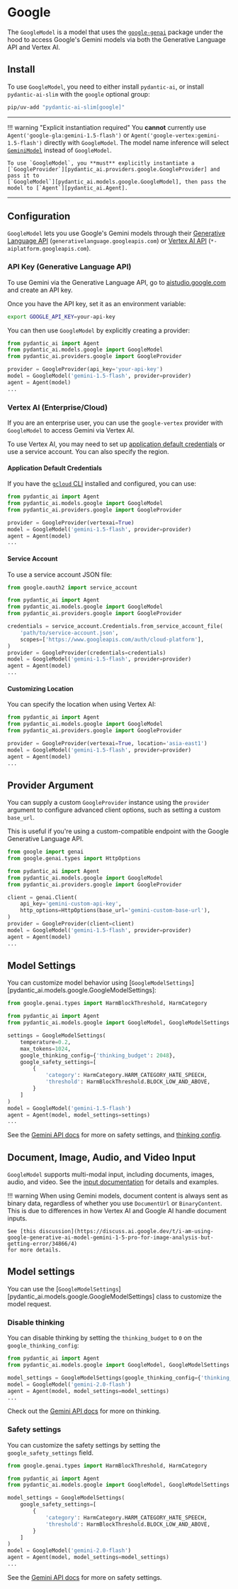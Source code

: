# Google

The `GoogleModel` is a model that uses the [`google-genai`](https://pypi.org/project/google-genai/) package under the hood to
access Google's Gemini models via both the Generative Language API and Vertex AI.

## Install

To use `GoogleModel`, you need to either install `pydantic-ai`, or install `pydantic-ai-slim` with the `google` optional group:

```bash
pip/uv-add "pydantic-ai-slim[google]"
```

---

!!! warning "Explicit instantiation required"
    You **cannot** currently use `Agent('google-gla:gemini-1.5-flash')` or `Agent('google-vertex:gemini-1.5-flash')` directly with `GoogleModel`. The model name inference will select [`GeminiModel`](../models/gemini.md) instead of `GoogleModel`.

    To use `GoogleModel`, you **must** explicitly instantiate a [`GoogleProvider`][pydantic_ai.providers.google.GoogleProvider] and pass it to
    [`GoogleModel`][pydantic_ai.models.google.GoogleModel], then pass the model to [`Agent`][pydantic_ai.Agent].

---

## Configuration

`GoogleModel` lets you use Google's Gemini models through their [Generative Language API](https://ai.google.dev/api/all-methods) (`generativelanguage.googleapis.com`) or [Vertex AI API](https://cloud.google.com/vertex-ai/generative-ai/docs/learn/models) (`*-aiplatform.googleapis.com`).

### API Key (Generative Language API)

To use Gemini via the Generative Language API, go to [aistudio.google.com](https://aistudio.google.com/apikey) and create an API key.

Once you have the API key, set it as an environment variable:

```bash
export GOOGLE_API_KEY=your-api-key
```

You can then use `GoogleModel` by explicitly creating a provider:

```python
from pydantic_ai import Agent
from pydantic_ai.models.google import GoogleModel
from pydantic_ai.providers.google import GoogleProvider

provider = GoogleProvider(api_key='your-api-key')
model = GoogleModel('gemini-1.5-flash', provider=provider)
agent = Agent(model)
...
```

### Vertex AI (Enterprise/Cloud)

If you are an enterprise user, you can use the `google-vertex` provider with `GoogleModel` to access Gemini via Vertex AI.

To use Vertex AI, you may need to set up [application default credentials](https://cloud.google.com/docs/authentication/application-default-credentials) or use a service account. You can also specify the region.

#### Application Default Credentials

If you have the [`gcloud` CLI](https://cloud.google.com/sdk/gcloud) installed and configured, you can use:

```python
from pydantic_ai import Agent
from pydantic_ai.models.google import GoogleModel
from pydantic_ai.providers.google import GoogleProvider

provider = GoogleProvider(vertexai=True)
model = GoogleModel('gemini-1.5-flash', provider=provider)
agent = Agent(model)
...
```

#### Service Account

To use a service account JSON file:

```python {title="google_model_service_account.py" test="skip"}
from google.oauth2 import service_account

from pydantic_ai import Agent
from pydantic_ai.models.google import GoogleModel
from pydantic_ai.providers.google import GoogleProvider

credentials = service_account.Credentials.from_service_account_file(
    'path/to/service-account.json',
    scopes=['https://www.googleapis.com/auth/cloud-platform'],
)
provider = GoogleProvider(credentials=credentials)
model = GoogleModel('gemini-1.5-flash', provider=provider)
agent = Agent(model)
...
```

#### Customizing Location

You can specify the location when using Vertex AI:

```python {title="google_model_location.py" test="skip"}
from pydantic_ai import Agent
from pydantic_ai.models.google import GoogleModel
from pydantic_ai.providers.google import GoogleProvider

provider = GoogleProvider(vertexai=True, location='asia-east1')
model = GoogleModel('gemini-1.5-flash', provider=provider)
agent = Agent(model)
...
```

## Provider Argument

You can supply a custom `GoogleProvider` instance using the `provider` argument to configure advanced client options, such as setting a custom `base_url`.

This is useful if you're using a custom-compatible endpoint with the Google Generative Language API.

```python
from google import genai
from google.genai.types import HttpOptions

from pydantic_ai import Agent
from pydantic_ai.models.google import GoogleModel
from pydantic_ai.providers.google import GoogleProvider

client = genai.Client(
    api_key='gemini-custom-api-key',
    http_options=HttpOptions(base_url='gemini-custom-base-url'),
)
provider = GoogleProvider(client=client)
model = GoogleModel('gemini-1.5-flash', provider=provider)
agent = Agent(model)
...
```

## Model Settings

You can customize model behavior using [`GoogleModelSettings`][pydantic_ai.models.google.GoogleModelSettings]:

```python
from google.genai.types import HarmBlockThreshold, HarmCategory

from pydantic_ai import Agent
from pydantic_ai.models.google import GoogleModel, GoogleModelSettings

settings = GoogleModelSettings(
    temperature=0.2,
    max_tokens=1024,
    google_thinking_config={'thinking_budget': 2048},
    google_safety_settings=[
        {
            'category': HarmCategory.HARM_CATEGORY_HATE_SPEECH,
            'threshold': HarmBlockThreshold.BLOCK_LOW_AND_ABOVE,
        }
    ]
)
model = GoogleModel('gemini-1.5-flash')
agent = Agent(model, model_settings=settings)
...
```

See the [Gemini API docs](https://ai.google.dev/gemini-api/docs/safety-settings) for more on safety settings, and [thinking config](https://ai.google.dev/gemini-api/docs/thinking).

## Document, Image, Audio, and Video Input

`GoogleModel` supports multi-modal input, including documents, images, audio, and video. See the [input documentation](../input.md) for details and examples.

!!! warning
    When using Gemini models, document content is always sent as binary data, regardless of whether you use `DocumentUrl` or `BinaryContent`.
    This is due to differences in how Vertex AI and Google AI handle document inputs.

    See [this discussion](https://discuss.ai.google.dev/t/i-am-using-google-generative-ai-model-gemini-1-5-pro-for-image-analysis-but-getting-error/34866/4)
    for more details.

## Model settings

You can use the [`GoogleModelSettings`][pydantic_ai.models.google.GoogleModelSettings] class to customize the model request.

### Disable thinking

You can disable thinking by setting the `thinking_budget` to `0` on the `google_thinking_config`:

```python
from pydantic_ai import Agent
from pydantic_ai.models.google import GoogleModel, GoogleModelSettings

model_settings = GoogleModelSettings(google_thinking_config={'thinking_budget': 0})
model = GoogleModel('gemini-2.0-flash')
agent = Agent(model, model_settings=model_settings)
...
```

Check out the [Gemini API docs](https://ai.google.dev/gemini-api/docs/thinking) for more on thinking.

### Safety settings

You can customize the safety settings by setting the `google_safety_settings` field.

```python
from google.genai.types import HarmBlockThreshold, HarmCategory

from pydantic_ai import Agent
from pydantic_ai.models.google import GoogleModel, GoogleModelSettings

model_settings = GoogleModelSettings(
    google_safety_settings=[
        {
            'category': HarmCategory.HARM_CATEGORY_HATE_SPEECH,
            'threshold': HarmBlockThreshold.BLOCK_LOW_AND_ABOVE,
        }
    ]
)
model = GoogleModel('gemini-2.0-flash')
agent = Agent(model, model_settings=model_settings)
...
```

See the [Gemini API docs](https://ai.google.dev/gemini-api/docs/safety-settings) for more on safety settings.
